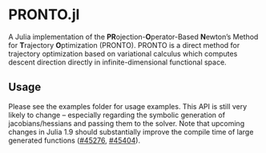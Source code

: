 # PRONTO.jl
A Julia implementation of the **PR**ojection-**O**perator-Based **N**ewton’s Method for **T**rajectory
**O**ptimization (PRONTO). PRONTO is a direct method for trajectory optimization based on variational calculus which computes descent direction directly in infinite-dimensional functional space.


## Usage
Please see the examples folder for usage examples. This API is still very likely to change – especially regarding the symbolic generation of jacobians/hessians and passing them to the solver. Note that upcoming changes in Julia 1.9 should substantially improve the compile time of large generated functions ([#45276](https://github.com/JuliaLang/julia/issues/45276), [#45404](https://github.com/JuliaLang/julia/issues/45404)).

